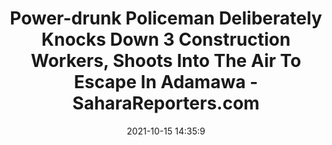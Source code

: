 ---
"title": "Power-drunk Policeman Deliberately Knocks Down 3 Construction Workers, Shoots Into The Air To Escape In Adamawa - SaharaReporters.com"
"date": "2021-10-15 14:35:9"
"feed_name": "GOOGLENEWSCONSTRUCTION"
"feed_website": "https://news.google.com/search?q=construction%2Bincident&hl=en-US&gl=US&ceid=US:en"
"feed_rss": "https://news.google.com/rss/search?q=construction%2Bincident&hl=en-US&gl=US&ceid=US:en"
"link": "http://saharareporters.com/2021/10/15/power-drunk-policeman-deliberately-knocks-down-3-construction-workers-shoots-air-escape"
"source": "{'href': 'http://saharareporters.com', 'title': 'SaharaReporters.com'}"
"file": "_posts/2021-1-1-5366366df8ea7586ec1ca92b0e4b4a47894baf2f.md"
"accident": "0"
"drilling": "0"
"dead": "0"
"injured": "0"
"arrested": "0"
"place": "unknown place"
"where": "unknown site"
"causes": "unknown"
"place_uri": "unknown place"
---